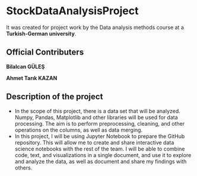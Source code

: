 # StockDataAnalysisProject

It was created for project work by the Data analysis methods course at a **Turkish-German university**. 

## Official Contributers

 **Bilalcan GÜLEŞ** 
 
 **Ahmet Tarık KAZAN** 

## Description of the project

-   In the scope of this project, there is a data set that will be analyzed. Numpy, Pandas, Matplotlib and other libraries will be used for data processing. The aim is to perform preprocessing, cleaning, and other operations on the columns, as well as data merging.
- In this project, I will be using Jupyter Notebook to prepare the GitHub repository. This will allow me to create and share interactive data science notebooks with the rest of the team. I will be able to combine code, text, and visualizations in a single document, and use it to explore and analyze the data, as well as document and share my findings with others.
